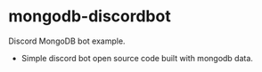 # mongodb-discordbot
Discord MongoDB bot example.

- Simple discord bot open source code built with mongodb data.
